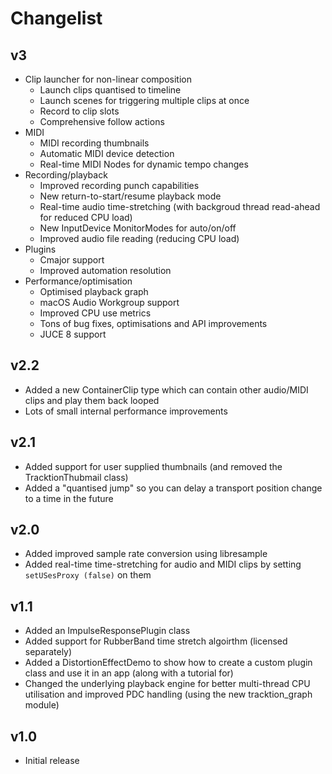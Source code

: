 # Changelist

## v3
- Clip launcher for non-linear composition
  - Launch clips quantised to timeline
  - Launch scenes for triggering multiple clips at once
  - Record to clip slots
  - Comprehensive follow actions
- MIDI
  - MIDI recording thumbnails
  - Automatic MIDI device detection
  - Real-time MIDI Nodes for dynamic tempo changes
- Recording/playback 
  - Improved recording punch capabilities
  - New return-to-start/resume playback mode
  - Real-time audio time-stretching (with backgroud thread read-ahead for reduced CPU load)
  - New InputDevice MonitorModes for auto/on/off
  - Improved audio file reading (reducing CPU load)
- Plugins 
  - Cmajor support
  - Improved automation resolution
- Performance/optimisation 
  - Optimised playback graph
  - macOS Audio Workgroup support
  - Improved CPU use metrics
  - Tons of bug fixes, optimisations and API improvements
  - JUCE 8 support

## v2.2
- Added a new ContainerClip type which can contain other audio/MIDI clips and play them back looped
- Lots of small internal performance improvements

## v2.1
- Added support for user supplied thumbnails (and removed the TracktionThubmail class)
- Added a "quantised jump" so you can delay a transport position change to a time in the future

## v2.0
- Added improved sample rate conversion using libresample
- Added real-time time-stretching for audio and MIDI clips by setting `setUSesProxy (false)` on them

## v1.1
- Added an ImpulseResponsePlugin class
- Added support for RubberBand time stretch algoirthm (licensed separately)
- Added a DistortionEffectDemo to show how to create a custom plugin class and use it in an app (along with a tutorial for)
- Changed the underlying playback engine for better multi-thread CPU utilisation and improved PDC handling (using the new tracktion_graph module)

## v1.0
- Initial release